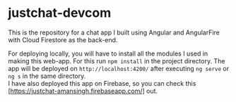 # justchat-devcom
This is the repository for a chat app I built using Angular and AngularFire with Cloud Firestore as the back-end.

For deploying locally, you will have to install all the modules I used in making this web-app. For this run `npm install` in the project directory. The app will be deployed on `http://localhost:4200/` after executing `ng serve` or `ng s` in the same directory.
<br>
I have also deployed this app on Firebase, so you can check this [https://justchat-amansingh.firebaseapp.com/] out.

